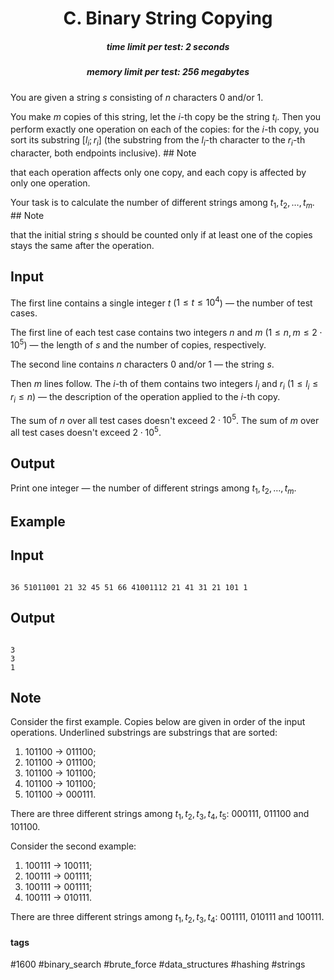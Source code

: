<h1 style='text-align: center;'> C. Binary String Copying</h1>

<h5 style='text-align: center;'>time limit per test: 2 seconds</h5>
<h5 style='text-align: center;'>memory limit per test: 256 megabytes</h5>

You are given a string $s$ consisting of $n$ characters 0 and/or 1.

You make $m$ copies of this string, let the $i$-th copy be the string $t_i$. Then you perform exactly one operation on each of the copies: for the $i$-th copy, you sort its substring $[l_i; r_i]$ (the substring from the $l_i$-th character to the $r_i$-th character, both endpoints inclusive). ## Note

 that each operation affects only one copy, and each copy is affected by only one operation.

Your task is to calculate the number of different strings among $t_1, t_2, \ldots, t_m$. ## Note

 that the initial string $s$ should be counted only if at least one of the copies stays the same after the operation.

## Input

The first line contains a single integer $t$ ($1 \le t \le 10^4$) — the number of test cases.

The first line of each test case contains two integers $n$ and $m$ ($1 \le n, m \le 2 \cdot 10^5$) — the length of $s$ and the number of copies, respectively.

The second line contains $n$ characters 0 and/or 1 — the string $s$.

Then $m$ lines follow. The $i$-th of them contains two integers $l_i$ and $r_i$ ($1 \le l_i \le r_i \le n$) — the description of the operation applied to the $i$-th copy.

The sum of $n$ over all test cases doesn't exceed $2 \cdot 10^5$. The sum of $m$ over all test cases doesn't exceed $2 \cdot 10^5$.

## Output

Print one integer — the number of different strings among $t_1, t_2, \ldots, t_m$.

## Example

## Input


```

36 51011001 21 32 45 51 66 41001112 21 41 31 21 101 1
```
## Output


```

3
3
1

```
## Note

Consider the first example. Copies below are given in order of the input operations. Underlined substrings are substrings that are sorted:

1. 101100 $\rightarrow$ 011100;
2. 101100 $\rightarrow$ 011100;
3. 101100 $\rightarrow$ 101100;
4. 101100 $\rightarrow$ 101100;
5. 101100 $\rightarrow$ 000111.

There are three different strings among $t_1, t_2, t_3, t_4, t_5$: 000111, 011100 and 101100.

Consider the second example:

1. 100111 $\rightarrow$ 100111;
2. 100111 $\rightarrow$ 001111;
3. 100111 $\rightarrow$ 001111;
4. 100111 $\rightarrow$ 010111.

There are three different strings among $t_1, t_2, t_3, t_4$: 001111, 010111 and 100111.



#### tags 

#1600 #binary_search #brute_force #data_structures #hashing #strings 